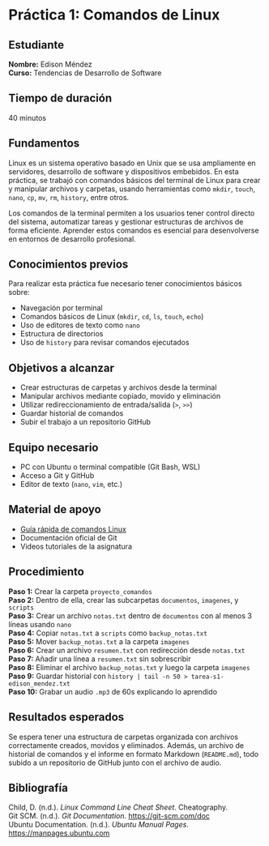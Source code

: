 # Práctica 1: Comandos de Linux

## Estudiante
**Nombre:** Edison Méndez  
**Curso:** Tendencias de Desarrollo de Software

## Tiempo de duración
40 minutos

## Fundamentos

Linux es un sistema operativo basado en Unix que se usa ampliamente en servidores, desarrollo de software y dispositivos embebidos. En esta práctica, se trabajó con comandos básicos del terminal de Linux para crear y manipular archivos y carpetas, usando herramientas como `mkdir`, `touch`, `nano`, `cp`, `mv`, `rm`, `history`, entre otros.

Los comandos de la terminal permiten a los usuarios tener control directo del sistema, automatizar tareas y gestionar estructuras de archivos de forma eficiente. Aprender estos comandos es esencial para desenvolverse en entornos de desarrollo profesional.

## Conocimientos previos

Para realizar esta práctica fue necesario tener conocimientos básicos sobre:

- Navegación por terminal
- Comandos básicos de Linux (`mkdir`, `cd`, `ls`, `touch`, `echo`)
- Uso de editores de texto como `nano`
- Estructura de directorios
- Uso de `history` para revisar comandos ejecutados

## Objetivos a alcanzar

- Crear estructuras de carpetas y archivos desde la terminal
- Manipular archivos mediante copiado, movido y eliminación
- Utilizar redireccionamiento de entrada/salida (`>`, `>>`)
- Guardar historial de comandos
- Subir el trabajo a un repositorio GitHub

## Equipo necesario

- PC con Ubuntu o terminal compatible (Git Bash, WSL)
- Acceso a Git y GitHub
- Editor de texto (`nano`, `vim`, etc.)

## Material de apoyo

- [Guía rápida de comandos Linux](https://cheatography.com/davechild/cheat-sheets/linux-command-line/)
- Documentación oficial de Git
- Videos tutoriales de la asignatura

## Procedimiento

**Paso 1:** Crear la carpeta `proyecto_comandos`  
**Paso 2:** Dentro de ella, crear las subcarpetas `documentos`, `imagenes`, y `scripts`  
**Paso 3:** Crear un archivo `notas.txt` dentro de `documentos` con al menos 3 líneas usando `nano`  
**Paso 4:** Copiar `notas.txt` a `scripts` como `backup_notas.txt`  
**Paso 5:** Mover `backup_notas.txt` a la carpeta `imagenes`  
**Paso 6:** Crear un archivo `resumen.txt` con redirección desde `notas.txt`  
**Paso 7:** Añadir una línea a `resumen.txt` sin sobrescribir  
**Paso 8:** Eliminar el archivo `backup_notas.txt` y luego la carpeta `imagenes`  
**Paso 9:** Guardar historial con `history | tail -n 50 > tarea-s1-edison_mendez.txt`  
**Paso 10:** Grabar un audio `.mp3` de 60s explicando lo aprendido

## Resultados esperados

Se espera tener una estructura de carpetas organizada con archivos correctamente creados, movidos y eliminados. Además, un archivo de historial de comandos y el informe en formato Markdown (`README.md`), todo subido a un repositorio de GitHub junto con el archivo de audio.

## Bibliografía

Child, D. (n.d.). *Linux Command Line Cheat Sheet*. Cheatography.  
Git SCM. (n.d.). *Git Documentation*. https://git-scm.com/doc  
Ubuntu Documentation. (n.d.). *Ubuntu Manual Pages*. https://manpages.ubuntu.com



